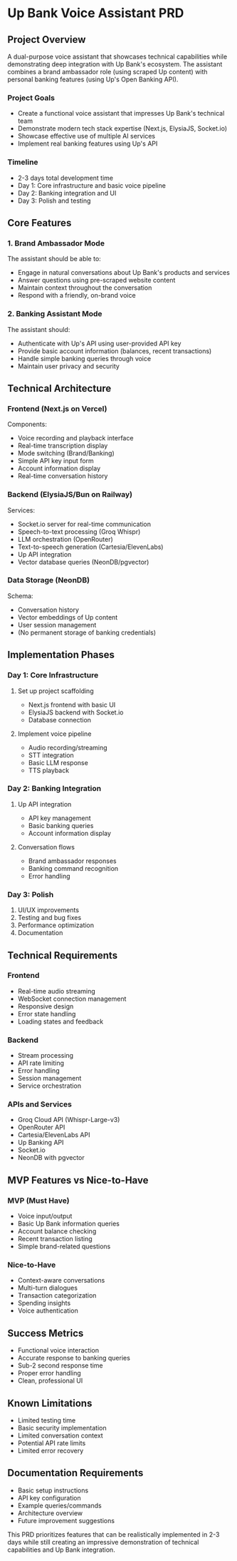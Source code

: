 # Up Bank Voice Assistant PRD

## Project Overview

A dual-purpose voice assistant that showcases technical capabilities while demonstrating deep integration with Up Bank's ecosystem. The assistant combines a brand ambassador role (using scraped Up content) with personal banking features (using Up's Open Banking API).

### Project Goals

- Create a functional voice assistant that impresses Up Bank's technical team
- Demonstrate modern tech stack expertise (Next.js, ElysiaJS, Socket.io)
- Showcase effective use of multiple AI services
- Implement real banking features using Up's API

### Timeline

- 2-3 days total development time
- Day 1: Core infrastructure and basic voice pipeline
- Day 2: Banking integration and UI
- Day 3: Polish and testing

## Core Features

### 1. Brand Ambassador Mode

The assistant should be able to:

- Engage in natural conversations about Up Bank's products and services
- Answer questions using pre-scraped website content
- Maintain context throughout the conversation
- Respond with a friendly, on-brand voice

### 2. Banking Assistant Mode

The assistant should:

- Authenticate with Up's API using user-provided API key
- Provide basic account information (balances, recent transactions)
- Handle simple banking queries through voice
- Maintain user privacy and security

## Technical Architecture

### Frontend (Next.js on Vercel)

Components:

- Voice recording and playback interface
- Real-time transcription display
- Mode switching (Brand/Banking)
- Simple API key input form
- Account information display
- Real-time conversation history

### Backend (ElysiaJS/Bun on Railway)

Services:

- Socket.io server for real-time communication
- Speech-to-text processing (Groq Whispr)
- LLM orchestration (OpenRouter)
- Text-to-speech generation (Cartesia/ElevenLabs)
- Up API integration
- Vector database queries (NeonDB/pgvector)

### Data Storage (NeonDB)

Schema:

- Conversation history
- Vector embeddings of Up content
- User session management
- (No permanent storage of banking credentials)

## Implementation Phases

### Day 1: Core Infrastructure

1. Set up project scaffolding

   - Next.js frontend with basic UI
   - ElysiaJS backend with Socket.io
   - Database connection

2. Implement voice pipeline
   - Audio recording/streaming
   - STT integration
   - Basic LLM response
   - TTS playback

### Day 2: Banking Integration

1. Up API integration

   - API key management
   - Basic banking queries
   - Account information display

2. Conversation flows
   - Brand ambassador responses
   - Banking command recognition
   - Error handling

### Day 3: Polish

1. UI/UX improvements
2. Testing and bug fixes
3. Performance optimization
4. Documentation

## Technical Requirements

### Frontend

- Real-time audio streaming
- WebSocket connection management
- Responsive design
- Error state handling
- Loading states and feedback

### Backend

- Stream processing
- API rate limiting
- Error handling
- Session management
- Service orchestration

### APIs and Services

- Groq Cloud API (Whispr-Large-v3)
- OpenRouter API
- Cartesia/ElevenLabs API
- Up Banking API
- Socket.io
- NeonDB with pgvector

## MVP Features vs Nice-to-Have

### MVP (Must Have)

- Voice input/output
- Basic Up Bank information queries
- Account balance checking
- Recent transaction listing
- Simple brand-related questions

### Nice-to-Have

- Context-aware conversations
- Multi-turn dialogues
- Transaction categorization
- Spending insights
- Voice authentication

## Success Metrics

- Functional voice interaction
- Accurate response to banking queries
- Sub-2 second response time
- Proper error handling
- Clean, professional UI

## Known Limitations

- Limited testing time
- Basic security implementation
- Limited conversation context
- Potential API rate limits
- Limited error recovery

## Documentation Requirements

- Basic setup instructions
- API key configuration
- Example queries/commands
- Architecture overview
- Future improvement suggestions

This PRD prioritizes features that can be realistically implemented in 2-3 days while still creating an impressive demonstration of technical capabilities and Up Bank integration.
